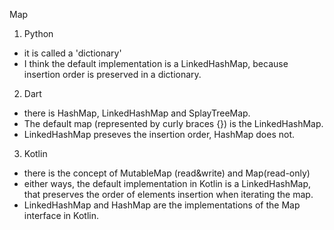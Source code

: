 Map
1. Python
- it is called a 'dictionary'
- I think the default implementation is a LinkedHashMap, because insertion order is preserved in a dictionary.
2. Dart
- there is HashMap, LinkedHashMap and SplayTreeMap. 
- The default map (represented by curly braces {}) is the LinkedHashMap.
- LinkedHashMap preseves the insertion order, HashMap does not.
3. Kotlin
- there is the concept of MutableMap (read&write) and Map(read-only)
- either ways, the default implementation in Kotlin is a LinkedHashMap, that preserves the order of elements insertion when iterating the map.
- LinkedHashMap and HashMap are the implementations of the Map interface in Kotlin.
